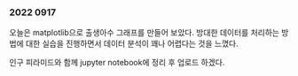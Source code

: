 ### 2022 0917
오늘은 matplotlib으로 출생아수 그래프를 만들어 보았다.
방대한 데이터를 처리하는 방법에 대한 실습을 진행하면서 데이터 분석이 꽤나 어렵다는 것을 느꼈다.

인구 피라미드와 함께 jupyter notebook에 정리 후 업로드 하겠다.
